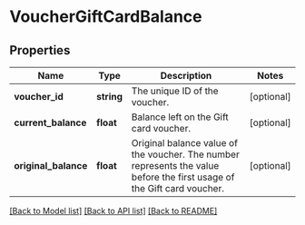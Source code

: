 # VoucherGiftCardBalance

## Properties
Name | Type | Description | Notes
------------ | ------------- | ------------- | -------------
**voucher_id** | **string** | The unique ID of the voucher. | [optional] 
**current_balance** | **float** | Balance left on the Gift card voucher. | [optional] 
**original_balance** | **float** | Original balance value of the voucher. The number represents the value before the first usage of the Gift card voucher. | [optional] 

[[Back to Model list]](../../README.md#documentation-for-models) [[Back to API list]](../../README.md#documentation-for-api-endpoints) [[Back to README]](../../README.md)

